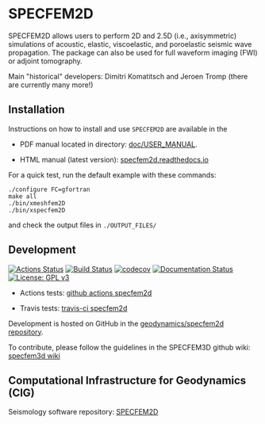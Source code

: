 # SPECFEM2D

SPECFEM2D allows users to perform 2D and 2.5D (i.e., axisymmetric) simulations
of acoustic, elastic, viscoelastic, and poroelastic seismic wave propagation.
The package can also be used for full waveform imaging (FWI) or adjoint tomography.


Main "historical" developers: Dimitri Komatitsch and Jeroen Tromp
  (there are currently many more!)


## Installation

Instructions on how to install and use `SPECFEM2D` are
available in the

- PDF manual located in directory: [doc/USER_MANUAL](doc/USER_MANUAL).

- HTML manual (latest version): [specfem2d.readthedocs.io](http://specfem2d.readthedocs.io/)

For a quick test, run the default example with these commands:
```
./configure FC=gfortran
make all
./bin/xmeshfem2D
./bin/xspecfem2D
```
and check the output files in `./OUTPUT_FILES/`


## Development

[![Actions Status](https://github.com/geodynamics/specfem2d/workflows/CI/badge.svg)](https://github.com/geodynamics/specfem2d/actions)
[![Build Status](https://travis-ci.com/geodynamics/specfem2d.svg?branch=devel)](https://travis-ci.com/geodynamics/specfem2d)
[![codecov](https://codecov.io/gh/geodynamics/specfem2d/branch/devel/graph/badge.svg)](https://codecov.io/gh/geodynamics/specfem2d)
[![Documentation Status](https://readthedocs.org/projects/specfem2d/badge/?version=latest)](https://specfem2d.readthedocs.io/en/latest/?badge=latest)
[![License: GPL v3](https://img.shields.io/badge/License-GPL%20v3-blue.svg)](LICENSE)

* Actions tests: [github actions specfem2d](https://github.com/geodynamics/specfem2d/actions)

* Travis tests: [travis-ci specfem2d](https://travis-ci.com/geodynamics/specfem2d/builds)


Development is hosted on GitHub in the
[geodynamics/specfem2d repository](https://github.com/geodynamics/specfem2d).


To contribute, please follow the guidelines in the SPECFEM3D github wiki:
[specfem3d wiki](https://github.com/geodynamics/specfem3d/wiki)


## Computational Infrastructure for Geodynamics (CIG)

Seismology software repository: [SPECFEM2D](https://geodynamics.org/cig/software/specfem2d/)
